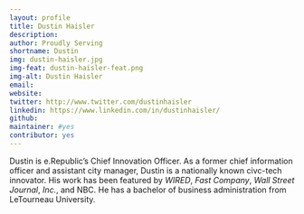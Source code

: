 ```yaml
---
layout: profile
title: Dustin Haisler
description: 
author: Proudly Serving
shortname: Dustin
img: dustin-haisler.jpg
img-feat: dustin-haisler-feat.png
img-alt: Dustin Haisler
email: 
website: 
twitter: http://www.twitter.com/dustinhaisler
linkedin: https://www.linkedin.com/in/dustinhaisler/
github: 
maintainer: #yes
contributor: yes
---
```


Dustin is e.Republic’s  Chief Innovation Officer. As a former chief information officer and assistant city manager, Dustin is a nationally known civc-tech innovator. His work has been featured by *WIRED*, *Fast Company*, *Wall Street Journal*, *Inc.*, and NBC. He  has a bachelor of business administration from LeTourneau University. 
